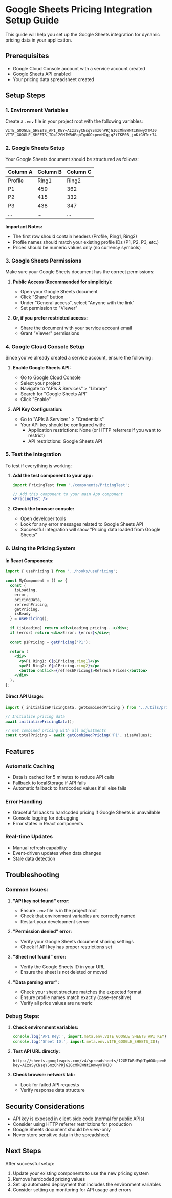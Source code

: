 # Google Sheets Pricing Integration Setup Guide

This guide will help you set up the Google Sheets integration for dynamic pricing data in your application.

## Prerequisites

- Google Cloud Console account with a service account created
- Google Sheets API enabled
- Your pricing data spreadsheet created

## Setup Steps

### 1. Environment Variables

Create a `.env` file in your project root with the following variables:

```env
VITE_GOOGLE_SHEETS_API_KEY=AIzaSyCNsqYSmz0hPRjGIGcMkEWNtIKmwyXTMJ0
VITE_GOOGLE_SHEETS_ID=12GMIWRdEqbTgdOOcpemHCgjqZiTKP0B_joKiGHTnr74
```

### 2. Google Sheets Setup

Your Google Sheets document should be structured as follows:

| Column A | Column B | Column C |
|----------|----------|----------|
| Profile  | Ring1    | Ring2    |
| P1       | 459      | 362      |
| P2       | 415      | 332      |
| P3       | 438      | 347      |
| ...      | ...      | ...      |

**Important Notes:**
- The first row should contain headers (Profile, Ring1, Ring2)
- Profile names should match your existing profile IDs (P1, P2, P3, etc.)
- Prices should be numeric values only (no currency symbols)

### 3. Google Sheets Permissions

Make sure your Google Sheets document has the correct permissions:

1. **Public Access (Recommended for simplicity):**
   - Open your Google Sheets document
   - Click "Share" button
   - Under "General access", select "Anyone with the link"
   - Set permission to "Viewer"

2. **Or, if you prefer restricted access:**
   - Share the document with your service account email
   - Grant "Viewer" permissions

### 4. Google Cloud Console Setup

Since you've already created a service account, ensure the following:

1. **Enable Google Sheets API:**
   - Go to [Google Cloud Console](https://console.cloud.google.com/)
   - Select your project
   - Navigate to "APIs & Services" > "Library"
   - Search for "Google Sheets API"
   - Click "Enable"

2. **API Key Configuration:**
   - Go to "APIs & Services" > "Credentials"
   - Your API key should be configured with:
     - Application restrictions: None (or HTTP referrers if you want to restrict)
     - API restrictions: Google Sheets API

### 5. Test the Integration

To test if everything is working:

1. **Add the test component to your app:**
   ```jsx
   import PricingTest from './components/PricingTest';
   
   // Add this component to your main App component
   <PricingTest />
   ```

2. **Check the browser console:**
   - Open developer tools
   - Look for any error messages related to Google Sheets API
   - Successful integration will show "Pricing data loaded from Google Sheets"

### 6. Using the Pricing System

#### In React Components:

```jsx
import { usePricing } from '../hooks/usePricing';

const MyComponent = () => {
  const { 
    isLoading, 
    error, 
    pricingData, 
    refreshPricing, 
    getPricing,
    isReady 
  } = usePricing();

  if (isLoading) return <div>Loading pricing...</div>;
  if (error) return <div>Error: {error}</div>;

  const p1Pricing = getPricing('P1');
  
  return (
    <div>
      <p>P1 Ring1: €{p1Pricing.ring1}</p>
      <p>P1 Ring2: €{p1Pricing.ring2}</p>
      <button onClick={refreshPricing}>Refresh Prices</button>
    </div>
  );
};
```

#### Direct API Usage:

```javascript
import { initializePricingData, getCombinedPricing } from '../utils/pricing';

// Initialize pricing data
await initializePricingData();

// Get combined pricing with all adjustments
const totalPricing = await getCombinedPricing('P1', sizeValues);
```

## Features

### Automatic Caching
- Data is cached for 5 minutes to reduce API calls
- Fallback to localStorage if API fails
- Automatic fallback to hardcoded values if all else fails

### Error Handling
- Graceful fallback to hardcoded pricing if Google Sheets is unavailable
- Console logging for debugging
- Error states in React components

### Real-time Updates
- Manual refresh capability
- Event-driven updates when data changes
- Stale data detection

## Troubleshooting

### Common Issues:

1. **"API key not found" error:**
   - Ensure `.env` file is in the project root
   - Check that environment variables are correctly named
   - Restart your development server

2. **"Permission denied" error:**
   - Verify your Google Sheets document sharing settings
   - Check if API key has proper restrictions set

3. **"Sheet not found" error:**
   - Verify the Google Sheets ID in your URL
   - Ensure the sheet is not deleted or moved

4. **"Data parsing error":**
   - Check your sheet structure matches the expected format
   - Ensure profile names match exactly (case-sensitive)
   - Verify all price values are numeric

### Debug Steps:

1. **Check environment variables:**
   ```javascript
   console.log('API Key:', import.meta.env.VITE_GOOGLE_SHEETS_API_KEY);
   console.log('Sheet ID:', import.meta.env.VITE_GOOGLE_SHEETS_ID);
   ```

2. **Test API URL directly:**
   ```
   https://sheets.googleapis.com/v4/spreadsheets/12GMIWRdEqbTgdOOcpemHCgjqZiTKP0B_joKiGHTnr74/values/Sheet1!A:C?key=AIzaSyCNsqYSmz0hPRjGIGcMkEWNtIKmwyXTMJ0
   ```

3. **Check browser network tab:**
   - Look for failed API requests
   - Verify response data structure

## Security Considerations

- API key is exposed in client-side code (normal for public APIs)
- Consider using HTTP referrer restrictions for production
- Google Sheets document should be view-only
- Never store sensitive data in the spreadsheet

## Next Steps

After successful setup:
1. Update your existing components to use the new pricing system
2. Remove hardcoded pricing values
3. Set up automated deployment that includes the environment variables
4. Consider setting up monitoring for API usage and errors 